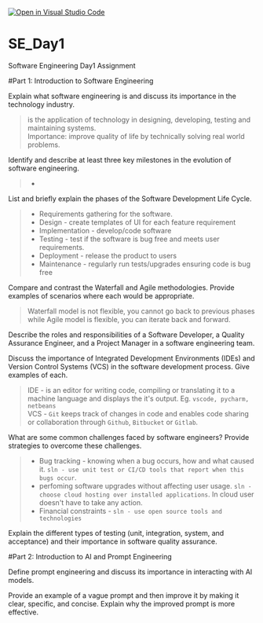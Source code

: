 [![Open in Visual Studio Code](https://classroom.github.com/assets/open-in-vscode-2e0aaae1b6195c2367325f4f02e2d04e9abb55f0b24a779b69b11b9e10269abc.svg)](https://classroom.github.com/online_ide?assignment_repo_id=16928690&assignment_repo_type=AssignmentRepo)
# SE_Day1
Software Engineering Day1 Assignment

#Part 1: Introduction to Software Engineering

Explain what software engineering is and discuss its importance in the technology industry.
> is the application of technology in designing, developing, testing and maintaining systems. \
> Importance: improve quality of life by technically solving real world problems.


Identify and describe at least three key milestones in the evolution of software engineering.
> - 

List and briefly explain the phases of the Software Development Life Cycle.
>- Requirements gathering for the software.
>- Design - create templates of UI for each feature requirement
>- Implementation - develop/code software
>- Testing - test if the software is bug free and meets user requirements.
>- Deployment - release the product to users
>- Maintenance - regularly run tests/upgrades ensuring code is bug free


Compare and contrast the Waterfall and Agile methodologies. Provide examples of scenarios where each would be appropriate.
> Waterfall model is not flexible, you cannot go back to previous phases while Agile model is flexible, you can iterate back and forward.


Describe the roles and responsibilities of a Software Developer, a Quality Assurance Engineer, and a Project Manager in a software engineering team.


Discuss the importance of Integrated Development Environments (IDEs) and Version Control Systems (VCS) in the software development process. Give examples of each.
> IDE - is an editor for writing code, compiling or translating it to a machine language and displays the it's output. Eg. `vscode, pycharm, netbeans` \
> VCS - `Git` keeps track of changes in code and enables code sharing or collaboration through `Github`, `Bitbucket` or `Gitlab`.


What are some common challenges faced by software engineers? Provide strategies to overcome these challenges.
>-  Bug tracking - knowing when a bug occurs, how and what caused it.
> `sln - use unit test or CI/CD tools that report when this bugs occur`. 
>- perfoming software upgrades without affecting user usage. `sln - choose cloud hosting over installed applications`. In cloud user doesn't have to take any action.
>- Financial constraints - `sln - use open source tools and technologies`


Explain the different types of testing (unit, integration, system, and acceptance) and their importance in software quality assurance.


#Part 2: Introduction to AI and Prompt Engineering


Define prompt engineering and discuss its importance in interacting with AI models.


Provide an example of a vague prompt and then improve it by making it clear, specific, and concise. Explain why the improved prompt is more effective.
